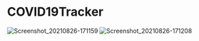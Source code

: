 # COVID19Tracker
![Screenshot_20210826-171159](https://user-images.githubusercontent.com/62839055/130957327-afd84976-7630-4746-991b-0002ada999e1.jpg)
![Screenshot_20210826-171208](https://user-images.githubusercontent.com/62839055/130957333-b828710c-4d19-4dcb-9388-8b6123300913.jpg)
